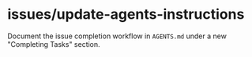 # issues/update-agents-instructions

Document the issue completion workflow in `AGENTS.md` under a new "Completing Tasks" section.
